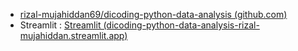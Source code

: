- [rizal-mujahiddan69/dicoding-python-data-analysis (github.com)](https://github.com/rizal-mujahiddan69/dicoding-python-data-analysis/tree/main)
- Streamlit : [Streamlit (dicoding-python-data-analysis-rizal-mujahiddan.streamlit.app)](https://dicoding-python-data-analysis-rizal-mujahiddan.streamlit.app/)
